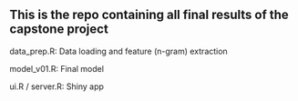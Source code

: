 ## This is the repo containing all final results of the capstone project

data_prep.R: Data loading and feature (n-gram) extraction

model_v01.R: Final model

ui.R / server.R: Shiny app
